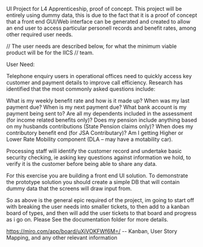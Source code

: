 
UI Project for L4 Apprenticeship, proof of concept. This project will be entirely using 
dummy data, this is due to the fact that it is a proof of concept that a front end
GUI/Web interface can be generated and created to allow an end user to access particular
personell records and benefit rates, among other required user needs.


// The user needs are described below, for what the minimum viable product will be for the IICS 
// team.

User Need:
 
Telephone enquiry users in operational offices need to quickly access key customer and payment details to improve call efficiency. Research has identified that the most commonly asked questions include:
 
What is my weekly benefit rate and how is it made up?
When was my last payment due?
When is my next payment due?
What bank account is my payment being sent to?
Are all my dependents included in the assessment (for income related benefits only)?
Does my pension include anything based on my husbands contributions (State Pension claims only)?
When does my contributory benefit end (for JSA Contributary)?
Am I getting Higher or Lower Rate Mobility component (DLA – may have a motability car).
 
Processing staff will identify the customer record and undertake basic security checking, ie asking key questions against information we hold, to verify it is the customer before being able to share any data.
 
For this exercise you are building a front end UI solution. To demonstrate the prototype solution you should create a simple DB that will contain dummy data that the screens will draw input from.

So as above is the general epic required of the project, im going to start off with breaking the user needs into smaller tickets, to then add to a kanban board of types, and then will add the user tickets to that board and progress as i go on. Please See the documentation folder for more details.

https://miro.com/app/board/uXjVOKFWf6M=/ -- Kanban, User Story Mapping, and any other relevant information 

